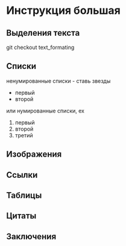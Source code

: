 # Инструкция большая
## Выделения текста
git checkout text_formating
## Списки
ненумированные списки - ставь звезды
* первый 
* второй

или нумированные списки, ех

1. первый
2. второй
4. третий
## Изображения
## Ссылки
## Таблицы
## Цитаты
## Заключения